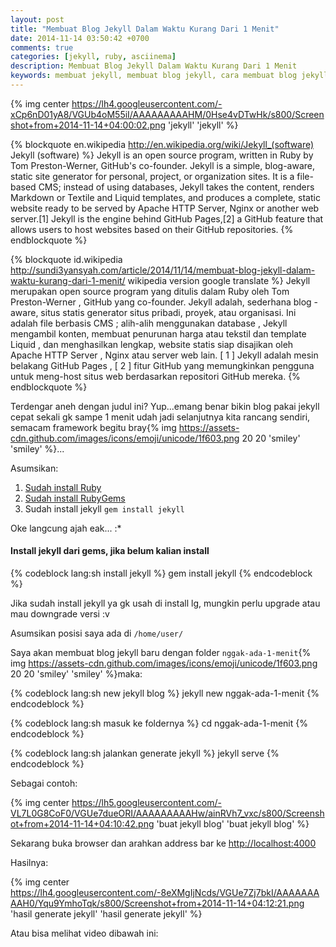 ```yaml
---
layout: post
title: "Membuat Blog Jekyll Dalam Waktu Kurang Dari 1 Menit"
date: 2014-11-14 03:50:42 +0700
comments: true
categories: [jekyll, ruby, asciinema]
description: Membuat Blog Jekyll Dalam Waktu Kurang Dari 1 Menit
keywords: membuat jekyll, membuat blog jekyll, cara membuat blog jekyll, Membuat Blog Jekyll Dalam Waktu Kurang Dari 1 Menit
---
```

{% img center https://lh4.googleusercontent.com/-xCp6nD01yA8/VGUb4oM55iI/AAAAAAAAAHM/0Hse4vDTwHk/s800/Screenshot+from+2014-11-14+04:00:02.png 'jekyll' 'jekyll' %}

{% blockquote en.wikipedia http://en.wikipedia.org/wiki/Jekyll_(software) Jekyll (software) %}
Jekyll is an open source program, written in Ruby by Tom Preston-Werner, GitHub's co-founder. Jekyll is a simple, blog-aware, static site generator for personal, project, or organization sites. It is a file-based CMS; instead of using databases, Jekyll takes the content, renders Markdown or Textile and Liquid templates, and produces a complete, static website ready to be served by Apache HTTP Server, Nginx or another web server.[1] Jekyll is the engine behind GitHub Pages,[2] a GitHub feature that allows users to host websites based on their GitHub repositories.
{% endblockquote %}
<!-- more -->
{% blockquote id.wikipedia http://sundi3yansyah.com/article/2014/11/14/membuat-blog-jekyll-dalam-waktu-kurang-dari-1-menit/ wikipedia version google translate %}
Jekyll merupakan open source program yang ditulis dalam Ruby oleh Tom Preston-Werner , GitHub yang co-founder. Jekyll adalah, sederhana blog -aware, situs statis generator situs pribadi, proyek, atau organisasi. Ini adalah file berbasis CMS ; alih-alih menggunakan database , Jekyll mengambil konten, membuat penurunan harga atau tekstil dan template Liquid , dan menghasilkan lengkap, website statis siap disajikan oleh Apache HTTP Server , Nginx atau server web lain. [ 1 ] Jekyll adalah mesin belakang GitHub Pages , [ 2 ] fitur GitHub yang memungkinkan pengguna untuk meng-host situs web berdasarkan repositori GitHub mereka.
{% endblockquote %}

Terdengar aneh dengan judul ini? Yup...emang benar bikin blog pakai jekyll cepat sekali gk sampe 1 menit udah jadi selanjutnya kita rancang sendiri, semacam framework begitu bray{% img https://assets-cdn.github.com/images/icons/emoji/unicode/1f603.png 20 20 'smiley' 'smiley' %}...

Asumsikan:

1. [Sudah install Ruby](http://sundi3yansyah.com/article/categories/ruby/)
2. [Sudah install RubyGems](http://sundi3yansyah.com/article/categories/ruby/)
3. Sudah install jekyll `gem install jekyll`

Oke langcung ajah eak... :*

#### Install jekyll dari gems, jika belum kalian install

{% codeblock lang:sh install jekyll %}
gem install jekyll
{% endcodeblock %}

Jika sudah install jekyll ya gk usah di install lg, mungkin perlu upgrade atau mau downgrade versi :v

Asumsikan posisi saya ada di `/home/user/`

Saya akan membuat blog jekyll baru dengan folder `nggak-ada-1-menit`{% img https://assets-cdn.github.com/images/icons/emoji/unicode/1f603.png 20 20 'smiley' 'smiley' %}maka:

{% codeblock lang:sh new jekyll blog %}
jekyll new nggak-ada-1-menit
{% endcodeblock %}

{% codeblock lang:sh masuk ke foldernya %}
cd nggak-ada-1-menit
{% endcodeblock %}

{% codeblock lang:sh jalankan generate jekyll %}
jekyll serve
{% endcodeblock %}

Sebagai contoh:

{% img center https://lh5.googleusercontent.com/-VL7L0G8CoF0/VGUe7dueORI/AAAAAAAAAHw/ainRVh7_vxc/s800/Screenshot+from+2014-11-14+04:10:42.png 'buat jekyll blog' 'buat jekyll blog' %}


Sekarang buka browser dan arahkan address bar ke [http://localhost:4000](http://localhost:4000)

Hasilnya:

{% img center https://lh4.googleusercontent.com/-8eXMgIjNcds/VGUe7Zj7bkI/AAAAAAAAAH0/Yqu9YmhoTqk/s800/Screenshot+from+2014-11-14+04:12:21.png 'hasil generate jekyll' 'hasil generate jekyll' %}

Atau bisa melihat video dibawah ini:

<script type="text/javascript" src="https://asciinema.org/a/14165.js" id="asciicast-14165" async></script>
